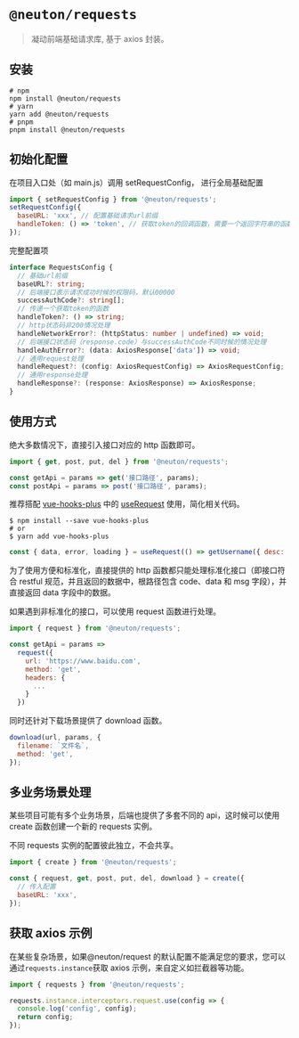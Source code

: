 # `@neuton/requests`

> 凝动前端基础请求库, 基于 axios 封装。

## 安装

```
# npm
npm install @neuton/requests
# yarn
yarn add @neuton/requests
# pnpm
pnpm install @neuton/requests

```

## 初始化配置

在项目入口处（如 main.js）调用 setRequestConfig， 进行全局基础配置

```javascript
import { setRequestConfig } from '@neuton/requests';
setRequestConfig({
  baseURL: 'xxx', // 配置基础请求url前缀
  handleToken: () => 'token', // 获取token的回调函数，需要一个返回字符串的函数
});
```

完整配置项

```typescript
interface RequestsConfig {
  // 基础url前缀
  baseURL?: string;
  // 后端接口表示请求成功时候的权限码，默认00000
  successAuthCode?: string[];
  // 传递一个获取token的函数
  handleToken?: () => string;
  // http状态码非200情况处理
  handleNetworkError?: (httpStatus: number | undefined) => void;
  // 后端接口状态码（response.code）与successAuthCode不同时候的情况处理
  handleAuthError?: (data: AxiosResponse['data']) => void;
  // 通用request处理
  handleRequest?: (config: AxiosRequestConfig) => AxiosRequestConfig;
  // 通用response处理
  handleResponse?: (response: AxiosResponse) => AxiosResponse;
}
```

## 使用方式

绝大多数情况下，直接引入接口对应的 http 函数即可。

```javascript
import { get, post, put, del } from '@neuton/requests';

const getApi = params => get('接口路径', params);
const postApi = params => post('接口路径', params);
```

推荐搭配 [vue-hooks-plus](https://inhiblab-core.gitee.io/docs/hooks/guide/) 中的 [useRequest](https://inhiblab-core.gitee.io/docs/hooks/useRequest/) 使用，简化相关代码。

```
$ npm install --save vue-hooks-plus
# or
$ yarn add vue-hooks-plus
```

```javascript
const { data, error, loading } = useRequest(() => getUsername({ desc: 'good' }));
```

为了使用方便和标准化，直接提供的 http 函数都只能处理标准化接口（即接口符合 restful 规范，并且返回的数据中，根路径包含 code、data 和 msg 字段），并直接返回 data 字段中的数据。

如果遇到非标准化的接口，可以使用 request 函数进行处理。

```javascript
import { request } from '@neuton/requests';

const getApi = params =>
  request({
    url: 'https://www.baidu.com',
    method: 'get',
    headers: {
      ...
    }
  })
```

同时还针对下载场景提供了 download 函数。

```javascript
download(url, params, {
  filename: `文件名`,
  method: 'get',
});
```

## 多业务场景处理

某些项目可能有多个业务场景，后端也提供了多套不同的 api，这时候可以使用 create 函数创建一个新的 requests 实例。

不同 requests 实例的配置彼此独立，不会共享。

```javascript
import { create } from '@neuton/requests';

const { request, get, post, put, del, download } = create({
  // 传入配置
  baseURL: 'xxx',
});
```

## 获取 axios 示例

在某些复杂场景，如果@neuton/request 的默认配置不能满足您的要求，您可以通过`requests.instance`获取 axios 示例，来自定义如拦截器等功能。

```javascript
import { requests } from '@neuton/requests';

requests.instance.interceptors.request.use(config => {
  console.log('config', config);
  return config;
});
```

